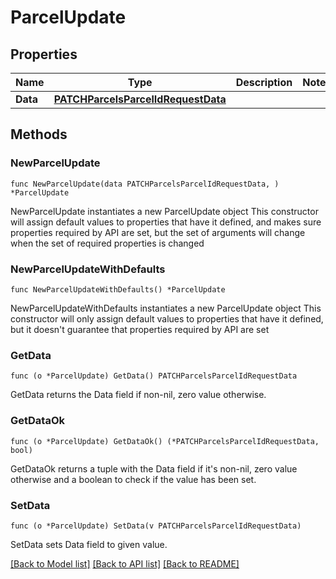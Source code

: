 # ParcelUpdate

## Properties

Name | Type | Description | Notes
------------ | ------------- | ------------- | -------------
**Data** | [**PATCHParcelsParcelIdRequestData**](PATCHParcelsParcelIdRequestData.md) |  | 

## Methods

### NewParcelUpdate

`func NewParcelUpdate(data PATCHParcelsParcelIdRequestData, ) *ParcelUpdate`

NewParcelUpdate instantiates a new ParcelUpdate object
This constructor will assign default values to properties that have it defined,
and makes sure properties required by API are set, but the set of arguments
will change when the set of required properties is changed

### NewParcelUpdateWithDefaults

`func NewParcelUpdateWithDefaults() *ParcelUpdate`

NewParcelUpdateWithDefaults instantiates a new ParcelUpdate object
This constructor will only assign default values to properties that have it defined,
but it doesn't guarantee that properties required by API are set

### GetData

`func (o *ParcelUpdate) GetData() PATCHParcelsParcelIdRequestData`

GetData returns the Data field if non-nil, zero value otherwise.

### GetDataOk

`func (o *ParcelUpdate) GetDataOk() (*PATCHParcelsParcelIdRequestData, bool)`

GetDataOk returns a tuple with the Data field if it's non-nil, zero value otherwise
and a boolean to check if the value has been set.

### SetData

`func (o *ParcelUpdate) SetData(v PATCHParcelsParcelIdRequestData)`

SetData sets Data field to given value.



[[Back to Model list]](../README.md#documentation-for-models) [[Back to API list]](../README.md#documentation-for-api-endpoints) [[Back to README]](../README.md)


